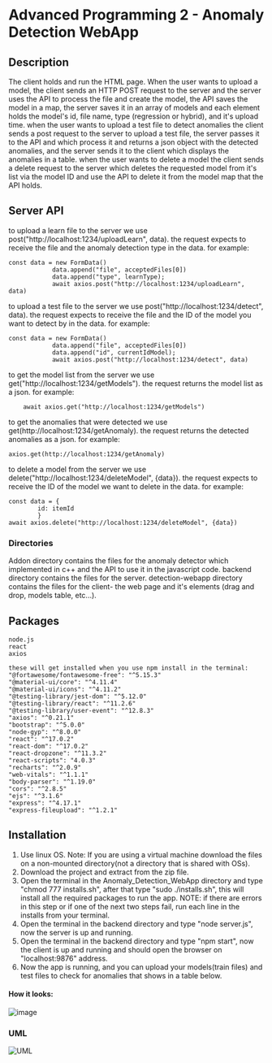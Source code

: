 # Advanced Programming 2 - Anomaly Detection WebApp

## Description
The client holds and run the HTML page. When the user wants to upload a model, the client sends an HTTP POST request to the server and the server uses the API to process the file and create the model, the API saves the model in a map, the server saves it in an array of models and each element holds the model's id, file name, type (regression or hybrid), and it's upload time.
when the user wants to upload a test file to detect anomalies the client sends a post request to the server to upload a test file, the server passes it to the API and which process it and returns a json object with the detected anomalies, and the server sends it to the client which displays the anomalies in a table.
when the user wants to delete a model the client sends a delete request to the server which deletes the requested model from it's list via the model ID and use the API to delete it from the model map that the API holds.

## Server API
to upload a learn file to the server we use post("http://localhost:1234/uploadLearn", data).
the request expects to receive the file and the anomaly detection type in the data.
for example:

    const data = new FormData()
                data.append("file", acceptedFiles[0])
                data.append("type", learnType);
                await axios.post("http://localhost:1234/uploadLearn", data)

to upload a test file to the server we use post("http://localhost:1234/detect", data).
the request expects to receive the file and the ID of the model you want to detect by in the data.
for example:

    const data = new FormData()
                data.append("file", acceptedFiles[0])
                data.append("id", currentIdModel);
                await axios.post("http://localhost:1234/detect", data)

to get the model list from the server we use get("http://localhost:1234/getModels").
the request returns the model list as a json.
for example:

        await axios.get("http://localhost:1234/getModels")

to get the anomalies that were detected we use get(http://localhost:1234/getAnomaly).
the request returns the detected anomalies as a json.
for example:

    axios.get(http://localhost:1234/getAnomaly)

to delete a model from the server we use delete("http://localhost:1234/deleteModel", {data}).
the request expects to receive the ID of the model we want to delete in the data.
for example:

    const data = {
            id: itemId
            }
    await axios.delete("http://localhost:1234/deleteModel", {data})


### Directories
Addon directory contains the files for the anomaly detector which implemented in c++ and the API to use it in the javascript code.
backend directory contains the files for the server.
detection-webapp directory contains the files for the client- the web page and it's elements (drag and drop, models table, etc...).

## Packages
    node.js
    react
    axios
    
    these will get installed when you use npm install in the terminal:
    "@fortawesome/fontawesome-free": "^5.15.3"
    "@material-ui/core": "^4.11.4"
    "@material-ui/icons": "^4.11.2"
    "@testing-library/jest-dom": "^5.12.0"
    "@testing-library/react": "^11.2.6"
    "@testing-library/user-event": "^12.8.3"
    "axios": "^0.21.1"
    "bootstrap": "^5.0.0"
    "node-gyp": "^8.0.0"
    "react": "^17.0.2"
    "react-dom": "^17.0.2"
    "react-dropzone": "^11.3.2"
    "react-scripts": "4.0.3"
    "recharts": "^2.0.9"
    "web-vitals": "^1.1.1"
    "body-parser": "^1.19.0"
    "cors": "^2.8.5"
    "ejs": "^3.1.6"
    "express": "^4.17.1"
    "express-fileupload": "^1.2.1"
    
## Installation
1. Use linux OS.
Note: If you are using a virtual machine download the files on a non-mounted directory(not a directory that is shared with OSs).
2. Download the project and extract from the zip file.
3. Open the terminal in the Anomaly_Detection_WebApp directory and type "chmod 777 installs.sh", after that type "sudo ./installs.sh", this will install all the required packages to run the app.
NOTE: if there are errors in this step or if one of the next two steps fail, run each line in the installs from your terminal.
4. Open the terminal in the backend directory and type "node server.js", now the server is up and running.
5. Open the terminal in the backend directory and type "npm start", now the client is up and running and should open the browser on "localhost:9876" address.
6. Now the app is running, and you can upload your models(train files) and test files to check for anomalies that shows in a table below.

#### How it looks:
![image](https://user-images.githubusercontent.com/73121058/119548606-0ec25a80-bd9f-11eb-92d2-4ff2c3199909.png)

### UML
![UML](https://user-images.githubusercontent.com/74674979/119004229-0a5d0280-b997-11eb-9251-789066cd3b5a.png)
